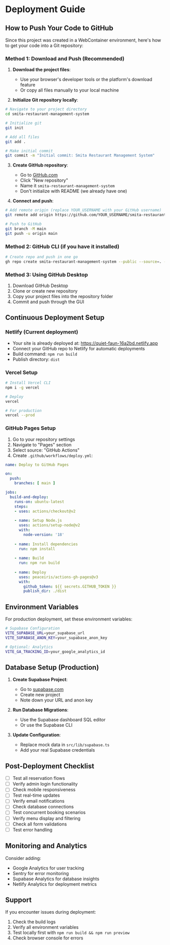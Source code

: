 # Deployment Guide

## How to Push Your Code to GitHub

Since this project was created in a WebContainer environment, here's how to get your code into a Git repository:

### Method 1: Download and Push (Recommended)

1. **Download the project files**:
   - Use your browser's developer tools or the platform's download feature
   - Or copy all files manually to your local machine

2. **Initialize Git repository locally**:
```bash
# Navigate to your project directory
cd smita-restaurant-management-system

# Initialize git
git init

# Add all files
git add .

# Make initial commit
git commit -m "Initial commit: Smita Restaurant Management System"
```

3. **Create GitHub repository**:
   - Go to [GitHub.com](https://github.com)
   - Click "New repository"
   - Name it `smita-restaurant-management-system`
   - Don't initialize with README (we already have one)

4. **Connect and push**:
```bash
# Add remote origin (replace YOUR_USERNAME with your GitHub username)
git remote add origin https://github.com/YOUR_USERNAME/smita-restaurant-management-system.git

# Push to GitHub
git branch -M main
git push -u origin main
```

### Method 2: GitHub CLI (if you have it installed)

```bash
# Create repo and push in one go
gh repo create smita-restaurant-management-system --public --source=. --remote=origin --push
```

### Method 3: Using GitHub Desktop

1. Download GitHub Desktop
2. Clone or create new repository
3. Copy your project files into the repository folder
4. Commit and push through the GUI

## Continuous Deployment Setup

### Netlify (Current deployment)
- Your site is already deployed at: https://quiet-faun-16a2bd.netlify.app
- Connect your GitHub repo to Netlify for automatic deployments
- Build command: `npm run build`
- Publish directory: `dist`

### Vercel Setup
```bash
# Install Vercel CLI
npm i -g vercel

# Deploy
vercel

# For production
vercel --prod
```

### GitHub Pages Setup
1. Go to your repository settings
2. Navigate to "Pages" section
3. Select source: "GitHub Actions"
4. Create `.github/workflows/deploy.yml`:

```yaml
name: Deploy to GitHub Pages

on:
  push:
    branches: [ main ]

jobs:
  build-and-deploy:
    runs-on: ubuntu-latest
    steps:
    - uses: actions/checkout@v2
    
    - name: Setup Node.js
      uses: actions/setup-node@v2
      with:
        node-version: '18'
        
    - name: Install dependencies
      run: npm install
      
    - name: Build
      run: npm run build
      
    - name: Deploy
      uses: peaceiris/actions-gh-pages@v3
      with:
        github_token: ${{ secrets.GITHUB_TOKEN }}
        publish_dir: ./dist
```

## Environment Variables

For production deployment, set these environment variables:

```bash
# Supabase Configuration
VITE_SUPABASE_URL=your_supabase_url
VITE_SUPABASE_ANON_KEY=your_supabase_anon_key

# Optional: Analytics
VITE_GA_TRACKING_ID=your_google_analytics_id
```

## Database Setup (Production)

1. **Create Supabase Project**:
   - Go to [supabase.com](https://supabase.com)
   - Create new project
   - Note down your URL and anon key

2. **Run Database Migrations**:
   - Use the Supabase dashboard SQL editor
   - Or use the Supabase CLI

3. **Update Configuration**:
   - Replace mock data in `src/lib/supabase.ts`
   - Add your real Supabase credentials

## Post-Deployment Checklist

- [ ] Test all reservation flows
- [ ] Verify admin login functionality
- [ ] Check mobile responsiveness
- [ ] Test real-time updates
- [ ] Verify email notifications
- [ ] Check database connections
- [ ] Test concurrent booking scenarios
- [ ] Verify menu display and filtering
- [ ] Check all form validations
- [ ] Test error handling

## Monitoring and Analytics

Consider adding:
- Google Analytics for user tracking
- Sentry for error monitoring
- Supabase Analytics for database insights
- Netlify Analytics for deployment metrics

## Support

If you encounter issues during deployment:
1. Check the build logs
2. Verify all environment variables
3. Test locally first with `npm run build && npm run preview`
4. Check browser console for errors